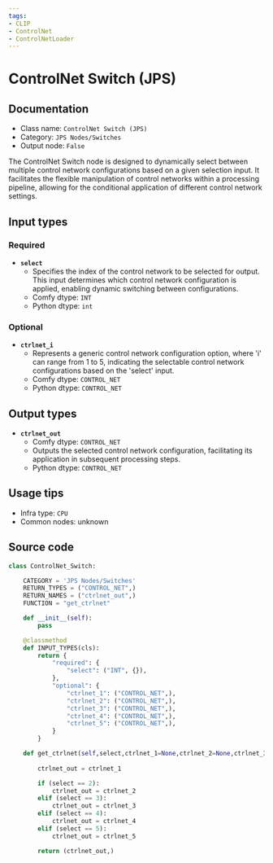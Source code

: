 ```yaml
---
tags:
- CLIP
- ControlNet
- ControlNetLoader
---
```


# ControlNet Switch (JPS)
## Documentation
- Class name: `ControlNet Switch (JPS)`
- Category: `JPS Nodes/Switches`
- Output node: `False`

The ControlNet Switch node is designed to dynamically select between multiple control network configurations based on a given selection input. It facilitates the flexible manipulation of control networks within a processing pipeline, allowing for the conditional application of different control network settings.
## Input types
### Required
- **`select`**
    - Specifies the index of the control network to be selected for output. This input determines which control network configuration is applied, enabling dynamic switching between configurations.
    - Comfy dtype: `INT`
    - Python dtype: `int`
### Optional
- **`ctrlnet_i`**
    - Represents a generic control network configuration option, where 'i' can range from 1 to 5, indicating the selectable control network configurations based on the 'select' input.
    - Comfy dtype: `CONTROL_NET`
    - Python dtype: `CONTROL_NET`
## Output types
- **`ctrlnet_out`**
    - Comfy dtype: `CONTROL_NET`
    - Outputs the selected control network configuration, facilitating its application in subsequent processing steps.
    - Python dtype: `CONTROL_NET`
## Usage tips
- Infra type: `CPU`
- Common nodes: unknown


## Source code
```python
class ControlNet_Switch:

    CATEGORY = 'JPS Nodes/Switches'
    RETURN_TYPES = ("CONTROL_NET",)
    RETURN_NAMES = ("ctrlnet_out",)
    FUNCTION = "get_ctrlnet"

    def __init__(self):
        pass

    @classmethod
    def INPUT_TYPES(cls):
        return {
            "required": {
                "select": ("INT", {}),
            },
            "optional": {
                "ctrlnet_1": ("CONTROL_NET",),
                "ctrlnet_2": ("CONTROL_NET",),
                "ctrlnet_3": ("CONTROL_NET",),
                "ctrlnet_4": ("CONTROL_NET",),
                "ctrlnet_5": ("CONTROL_NET",),
            }
        }

    def get_ctrlnet(self,select,ctrlnet_1=None,ctrlnet_2=None,ctrlnet_3=None,ctrlnet_4=None,ctrlnet_5=None,):
        
        ctrlnet_out = ctrlnet_1

        if (select == 2):
            ctrlnet_out = ctrlnet_2
        elif (select == 3):
            ctrlnet_out = ctrlnet_3
        elif (select == 4):
            ctrlnet_out = ctrlnet_4
        elif (select == 5):
            ctrlnet_out = ctrlnet_5

        return (ctrlnet_out,)

```
